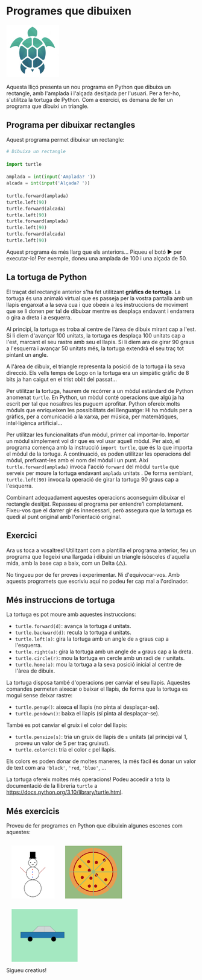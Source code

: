 # Programes que dibuixen

<img src='./programes-que-dibuixen.png' style='height: 10em'/>

Aquesta lliçó presenta un nou programa en Python que dibuixa un rectangle, amb l'amplada i l'alçada desitjada per l'usuari. Per a fer-ho, s'utilitza la tortuga de Python. Com a exercici, es demana de fer un programa que dibuixi un triangle.

## Programa per dibuixar rectangles

Aquest programa permet dibuixar un rectangle:

```python
# Dibuixa un rectangle

import turtle

amplada = int(input('Amplada? '))
alcada = int(input('Alçada? '))

turtle.forward(amplada)
turtle.left(90)
turtle.forward(alcada)
turtle.left(90)
turtle.forward(amplada)
turtle.left(90)
turtle.forward(alcada)
turtle.left(90)
```

Aquest programa és més llarg que els anteriors... Piqueu el botó ▶ per executar-lo! Per exemple, doneu una amplada de 100 i una alçada de 50.

<PyWeb
:code="`# Dibuixa un rectangle\n
import turtle\n
amplada = int(input('Amplada? '))
alcada = int(input('Alçada? '))\n
turtle.forward(amplada)
turtle.left(90)
turtle.forward(alcada)
turtle.left(90)
turtle.forward(amplada)
turtle.left(90)
turtle.forward(alcada)
turtle.left(90)
`
"
:height="600"
/>

## La tortuga de Python

El traçat del rectangle anterior s'ha fet utilitzant **gràfics de tortuga**. La tortuga és una animaló virtual que es passeja per la vostra pantalla amb un llapis enganxat a la seva cua i que obeeix a les instruccions de moviment que se li donen per tal de dibuixar mentre es desplaça endavant i endarrera o gira a dreta i a esquerra.

Al principi, la tortuga es troba al centre de l'àrea de dibuix mirant cap a l'est. Si li diem d'avançar 100 unitats, la tortuga es desplaça 100 unitats cap a l'est, marcant el seu rastre amb seu el llapis. Si li diem ara de girar 90 graus a l'esquerra i avançar 50 unitats més, la tortuga extendrà el seu traç tot pintant un angle.

A l'àrea de dibuix, el triangle representa la posició de la tortuga i la seva direcció. Els vells temps de Logo on la tortuga era un simpàtic gràfic de 8 bits ja han caigut en el trist oblit del passat...

Per utilitzar la tortuga, haurem de recórrer a un mòdul estàndard de Python anomenat `turtle`. En Python, un mòdul conté operacions que algú ja ha escrit per tal que nosaltres les puguem aprofitar. Python ofereix molts mòduls que enriqueixen les possibilitats del llenguatge: Hi ha mòduls per a gràfics, per a comunicació a la xarxa, per música, per matemàtiques, intel·ligènca artificial...

Per utilitzar les funcionalitats d'un mòdul, primer cal importar-lo. Importar un mòdul simplement vol dir que es vol usar aquell mòdul. Per això, el programa comença amb la instrucció `import turtle`, que és la que importa el mòdul de la tortuga. A continuació, es poden utilitzar les operacions del mòdul, prefixant-les amb el nom del mòdul i un punt. Així `turtle.forward(amplada)` invoca l'acció `forward` del mòdul `turtle` que serveix per moure la tortuga endavant `amplada` unitats . De forma semblant, `turtle.left(90)` invoca la operació de girar la tortuga 90 graus cap a l'esquerra.

Combinant adequadament aquestes operacions aconseguim dibuixar el rectangle desitjat. Repasseu el programa per entendre'l completament. Fixeu-vos que el darrer gir és innecessari, però assegura que la tortuga es quedi al punt original amb l'orientació original.

## Exercici

Ara us toca a vosaltres! Utilitzant com a plantilla el programa anterior, feu un programa que llegeixi una llargada i dibuixi un triangle isòsceles d'aquella mida, amb la base cap a baix, com un Delta (△).

<PyWeb
:code="`# Modifiqueu per dibuixar un triangle\n
import turtle\n
amplada = int(input('Amplada? '))
alcada = int(input('Alçada? '))\n
turtle.forward(amplada)
turtle.left(90)
turtle.forward(alcada)
turtle.left(90)
turtle.forward(amplada)
turtle.left(90)
turtle.forward(alcada)
turtle.left(90)
`
"
:sol="`# Dibuixa un triangle\n
import turtle\n
mida = int(input('Mida? '))\n
turtle.forward(mida)
turtle.left(120)
turtle.forward(mida)
turtle.left(120)
turtle.forward(mida)
turtle.left(120)
`
"
:height="600"
/>

No tingueu por de fer proves i experimentar. Ni d'equivocar-vos. Amb aquests programets que escriviu aquí no podeu fer cap mal a l'ordinador.

## Més instruccions de tortuga

La tortuga es pot moure amb aquestes instruccions:

-   `turtle.forward(d)`: avança la tortuga `d` unitats.
-   `turtle.backward(d)`: recula la tortuga `d` unitats.
-   `turtle.left(a)`: gira la tortuga amb un angle de `a` graus cap a l'esquerra.
-   `turtle.right(a)`: gira la tortuga amb un angle de `a` graus cap a la dreta.
-   `turtle.circle(r)`: mou la tortuga en cercle amb un radi de `r` unitats.
-   `turtle.home(a)`: mou la tortuga a la seva posició inicial al centre de l'àrea de dibuix.

La tortuga disposa també d'operacions per canviar el seu llapis. Aquestes comandes permeten aixecar o baixar el llapis, de forma que la tortuga es mogui sense deixar rastre:

-   `turtle.penup()`: aixeca el llapis (no pinta al desplaçar-se).
-   `turtle.pendown()`: baixa el llapis (sí pinta al desplaçar-se).

També es pot canviar el gruix i el color del llapis:

-   `turtle.pensize(s)`: tria un gruix de llapis de `s` unitats (al principi val 1, proveu un valor de 5 per traç gruixut).
-   `turtle.color(c)`: tria el color `c` pel llapis.

Els colors es poden donar de moltes maneres, la més fàcil és donar un valor de text com ara `'black'`, `'red`, `'blue'`, ...

La tortuga ofereix moltes més operacions! Podeu accedir a tota la documentació de la llibreria `turtle` a https://docs.python.org/3.10/library/turtle.html.

## Més exercicis

Proveu de fer programes en Python que dibuixin algunes escenes com aquestes:

<img src='./escena-1.png' style='height: 10em; margin: 1em; float: left;'/>
<img src='./escena-2.png' style='height: 10em; margin: 1em; float: left;'/>
<img src='./escena-3.png' style='height: 10em; margin: 1em; float: left;'/>
<div style="clear: left;"/>

Sigueu creatius!

<PyWeb :height="600"/>

<Autors autors="jpetit"/>
